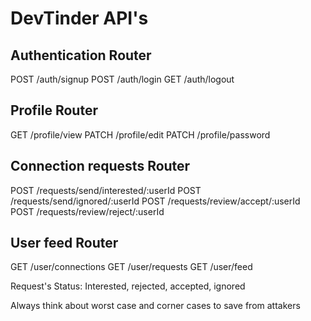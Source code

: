 # DevTinder API's

## Authentication Router
POST /auth/signup
POST /auth/login
GET /auth/logout

## Profile Router
GET /profile/view
PATCH /profile/edit
PATCH /profile/password

## Connection requests Router
POST /requests/send/interested/:userId
POST /requests/send/ignored/:userId
POST /requests/review/accept/:userId
POST /requests/review/reject/:userId

## User feed Router
GET /user/connections
GET /user/requests
GET /user/feed

Request's Status: Interested, rejected, accepted, ignored

Always think about worst case and corner cases to save from attakers